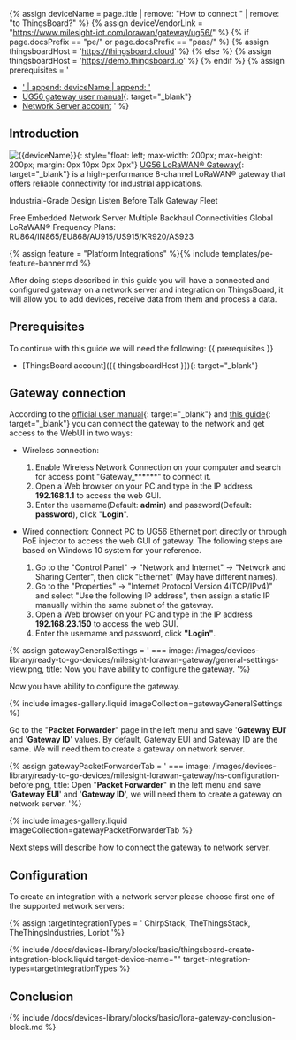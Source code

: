 
{% assign deviceName = page.title | remove: "How to connect " | remove: "to ThingsBoard?" %}
{% assign deviceVendorLink = "https://www.milesight-iot.com/lorawan/gateway/ug56/" %}
{% if page.docsPrefix == "pe/" or page.docsPrefix == "paas/" %}
{% assign thingsboardHost = 'https://thingsboard.cloud' %}
{% else %}
{% assign thingsboardHost = 'https://demo.thingsboard.io' %}
{% endif %}
{% assign prerequisites = '
- <a href="' | append: deviceVendorLink | append: '" target="_blank">' | append: deviceName | append: '</a>
- [UG56 gateway user manual](https://resource.milesight-iot.com/milesight/document/ug56-user-guide-en.pdf){: target="_blank"}
- [Network Server account](#configuration)
'
 %}

## Introduction

![{{deviceName}}](/images/devices-library/{{page.deviceImageFileName}}){: style="float: left; max-width: 200px; max-height: 200px; margin: 0px 10px 0px 0px"}
[UG56 LoRaWAN® Gateway]({{deviceVendorLink}}){: target="_blank"} is a high-performance 8-channel LoRaWAN® gateway that offers reliable connectivity for industrial applications.

Industrial-Grade Design
Listen Before Talk
Gateway Fleet

Free Embedded Network Server
Multiple Backhaul Connectivities
Global LoRaWAN® Frequency Plans:
RU864/IN865/EU868/AU915/US915/KR920/AS923

{% assign feature = "Platform Integrations" %}{% include templates/pe-feature-banner.md %}

After doing steps described in this guide you will have a connected and configured gateway on a network server and integration on ThingsBoard, it will allow you to add devices, receive data from them and process a data.

## Prerequisites

To continue with this guide we will need the following:
{{ prerequisites }}
- [ThingsBoard account]({{ thingsboardHost }}){: target="_blank"}

## Gateway connection

According to the [official user manual](https://resource.milesight-iot.com/milesight/document/ug56-user-guide-en.pdf){: target="_blank"} and [this guide](https://support.milesight-iot.com/support/solutions/articles/73000514278-how-to-connect-milesight-gateway-to-the-internet){: target="_blank"} you can connect the gateway to the network and get access to the WebUI in two ways:

- Wireless connection:
  1. Enable Wireless Network Connection on your computer and search for access point "Gateway_******" to connect it.
  2. Open a Web browser on your PC and type in the IP address **192.168.1.1** to access the web GUI.
  3. Enter the username(Default: **admin**) and password(Default: **password**), click "**Login**".

- Wired connection:
  Connect PC to UG56 Ethernet port directly or through PoE injector to access the web GUI of gateway. The following steps are based on Windows 10 system for your reference.

  1. Go to the "Control Panel" → "Network and Internet" → "Network and Sharing Center", then click "Ethernet" (May have different names).
  2. Go to the "Properties" → "Internet Protocol Version 4(TCP/IPv4)" and select "Use the following IP address", then assign a static IP manually within the same subnet of the gateway.
  3. Open a Web browser on your PC and type in the IP address **192.168.23.150** to access the web GUI.
  4. Enter the username and password, click **"Login"**.

{% assign gatewayGeneralSettings = '
    ===
        image: /images/devices-library/ready-to-go-devices/milesight-lorawan-gateway/general-settings-view.png,
        title: Now you have ability to configure the gateway.
'%}

Now you have ability to configure the gateway.

{% include images-gallery.liquid imageCollection=gatewayGeneralSettings %}

Go to the "**Packet Forwarder**" page in the left menu and save '**Gateway EUI**' and '**Gateway ID**' values. By default, Gateway EUI and Gateway ID are the same. We will need them to create a gateway on network server.

{% assign gatewayPacketForwarderTab = '
    ===
        image: /images/devices-library/ready-to-go-devices/milesight-lorawan-gateway/ns-configuration-before.png,
        title: Open "**Packet Forwarder**" in the left menu and save '**Gateway EUI**' and '**Gateway ID**', we will need them to create a gateway on network server.
'%}

{% include images-gallery.liquid imageCollection=gatewayPacketForwarderTab %}

Next steps will describe how to connect the gateway to network server.

## Configuration

To create an integration with a network server please choose first one of the supported network servers:

{% assign targetIntegrationTypes = '
ChirpStack,
TheThingsStack,
TheThingsIndustries,
Loriot
'%}

{% include /docs/devices-library/blocks/basic/thingsboard-create-integration-block.liquid target-device-name="" target-integration-types=targetIntegrationTypes %}

## Conclusion

{% include /docs/devices-library/blocks/basic/lora-gateway-conclusion-block.md %}